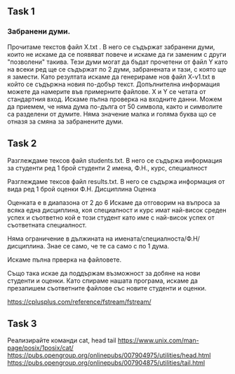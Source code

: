 ## Task 1
### Забранени думи.

Прочитаме текстов файл X.txt . В него се съдържат забранени думи, които не искаме да се появяват повече и искаме да ги заменим с други "позволени" такива. Тези думи могат да бъдат прочетени от файл Y като на всеки ред ще се съдържат по 2 думи, забранената и тази, с която ще я замести. Като резултата искаме да генерираме нов файл X-v1.txt в който се съдържна новия по-добър текст. Допълнителна информация можете да намерите във примерните файлове. X и Y се четата от стандартния вход. Искаме пълна проверка на входните данни. Можем да приемем, че няма дума по-дълга от 50 символа, както и символите са разделени от думите. Няма значение малка и голяма буква що се отназя за смяна за забранените думи.


## Task 2
Разглеждаме тексов файл students.txt. В него се съдържа информация за студенти
ред 1 брой студенти
2 имена, Ф.Н., курс, специалност

Разглеждаме тексов файл results.txt. В него се съдържа информация от вида
ред 1 брой оценки
Ф.Н. Дисциплина Оценка

Оценката е в диапазона от 2 до 6
Искаме да отговорим на въпроса за всяка една дисциплина, коя специалност и курс имат най-висок среден успех и съответно кой е този студент като име с най-висок успех от съответната специалност.

Няма ограничение в дължината на имената/специалноста/Ф.Н/дисциплина. Знае се само, че те са само с по 1 дума.

Искаме пълна прверка на файловете.

Също така искае да поддържам  възможност за добяне на нови студенти и оценки. Като спираме нашата програма, искаме да презапишем съответните файлове със новите студенти и оценки.

https://cplusplus.com/reference/fstream/fstream/


## Task 3
Реализирайте команди cat, head tail
https://www.unix.com/man-page/posix/1posix/cat/
https://pubs.opengroup.org/onlinepubs/007904975/utilities/head.html
https://pubs.opengroup.org/onlinepubs/007904875/utilities/tail.html
